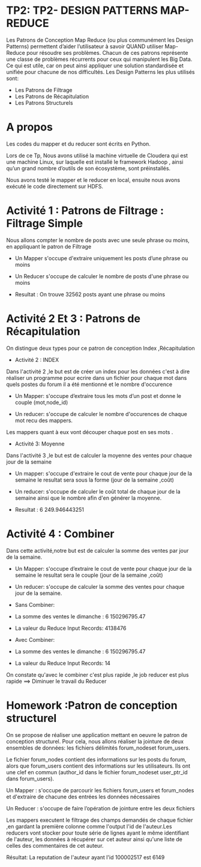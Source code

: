 # TP2: TP2- DESIGN PATTERNS MAP- REDUCE
Les Patrons de Conception Map Reduce (ou plus communément les Design Patterns) permettent
d’aider l’utilisateur à savoir QUAND utiliser Map-Reduce pour résoudre ses problèmes.
Chacun de ces patrons représente une classe de problèmes récurrents pour ceux qui manipulent
les Big Data. Ce qui est utile, car on peut ainsi appliquer une solution standardisée et unifiée pour
chacune de nos difficultés.
Les Design Patterns les plus utilisés sont:
- Les Patrons de Filtrage
- Les Patrons de Récapitulation
- Les Patrons Structurels


# A propos
Les codes du mapper et du reducer sont écrits en Python.

Lors de ce Tp, Nous avons utilisé la machine virtuelle de Cloudera qui est une machine Linux, sur laquelle est installé le framework Hadoop , ainsi qu’un grand nombre d’outils de son  écosystème, sont préinstallés.

Nous avons testé le mapper et le reducer en local, ensuite nous avons exécuté le code directement sur HDFS.


# Activité 1 : Patrons de Filtrage : Filtrage Simple

Nous allons compter le nombre de posts avec une seule phrase ou moins, en appliquant le patron de Filtrage
- Un Mapper s'occupe d'extraire uniquement les posts d’une phrase ou moins

- Un Reducer s'occupe de calculer le nombre de posts d'une phrase ou moins

- Resultat : On trouve 32562 posts ayant une phrase ou moins


# Activité 2 Et 3 : Patrons de Récapitulation

On distingue deux types pour ce patron de conception Index ,Récapitulation

* Activité 2 : INDEX

Dans l'activité 2 ,le but est de créer  un index pour les données c'est à dire réaliser un programme pour ecrire dans un fichier pour chaque mot dans quels postes du forum il a été mentionné et le nombre d'occurence

- Un Mapper: s'occupe  d’extraire tous les mots d’un post et donne le couple (mot,node_id)

- Un reducer: s'occupe de  calculer le nombre d'occurences de chaque mot recu des mappers.

Les mappers quant à eux vont découper chaque post en ses mots .

* Activité 3: Moyenne

Dans l'activité 3 ,le but est de calculer la moyenne des ventes pour chaque jour de la semaine 

- Un mapper:  s'occupe d'extraire le cout de vente pour chaque jour de la semaine le resultat sera sous la forme (jour de la semaine ,coût)

- Un reducer: s'occupe de calculer le coût total de chaque jour de la semaine ainsi que le nombre afin d'en générer la moyenne.

- Resultat : 6 249.946443251

# Activité 4 : Combiner

Dans cette activité,notre but est de calculer la somme des ventes par jour de la semaine.

- Un Mapper: s'occupe d’extraire le cout de vente pour chaque jour de la semaine le resultat sera le couple  (jour de la semaine ,coût)

- Un reducer: s'occupe de calculer la somme des ventes pour chaque jour de la semaine.

- Sans Combiner:

 * La somme des ventes le dimanche :  6 150296795.47

 * La valeur du Reduce Input Records: 4138476

 - Avec Combiner:

 * La somme des ventes le dimanche : 6 150296795.47

 * La valeur du Reduce Input Records: 14 

On constate qu'avec le combiner c'est plus rapide ,le job reducer est plus rapide ==> Diminuer le travail du Reducer 

# Homework :Patron de conception structurel

On se propose de réaliser une application mettant en oeuvre le patron de conception structurel.
Pour cela, nous allons réaliser la jointure de deux ensembles de données: les fichiers délimités
forum_nodeset forum_users.

Le fichier forum_nodes contient des informations sur les posts du forum, alors que forum_users
contient des informations sur les utilisateurs. Ils ont une clef en commun (author_id dans le fichier
forum_nodeset user_ptr_id dans forum_users). 

Un Mapper : s'occupe de parcourir les fichiers forum_users et forum_nodes et d'extraire de chacune des entrées les données nécessaires

Un Reducer : s'occupe de faire l’opération de jointure entre les deux fichiers

Les mappers executent le filtrage des champs demandés de chaque fichier ,en gardant la première colonne comme l'output l'id de l'auteur.Les reducers vont stocker pour toute série de lignes ayant le même identifiant de l'auteur, les données à récupérer sur cet auteur ainsi qu'une liste de celles des commentaires de cet auteur.

Résultat: La reputation de l'auteur ayant l'id 100002517 est 6149
